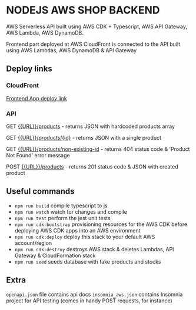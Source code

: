# NODEJS AWS SHOP BACKEND

AWS Serverless API built using AWS CDK + Typescript, AWS API Gateway, AWS Lambda, AWS DynamoDB.

Frontend part deployed at AWS CloudFront is connected to the API built using AWS Lambdas, AWS DynamoDB & API Gateway

## Deploy links

### CloudFront

[Frontend App deploy link](https://dosfklikrk6wd.cloudfront.net/)

### API

GET [{{URL}}/products](https://km96rjp673.execute-api.us-east-1.amazonaws.com/products) - returns JSON with hardcoded products array

GET [{{URL}}/products/{id}](https://km96rjp673.execute-api.us-east-1.amazonaws.com/products/855e9a53-dd3c-46b8-8cb1-329f133146f6) - returns JSON with a single product

GET [{{URL}}/products/non-existing-id](https://km96rjp673.execute-api.us-east-1.amazonaws.com/products/some-random-id) - returns 404 status code & 'Product Not Found' error message

POST [{{URL}}/products](https://km96rjp673.execute-api.us-east-1.amazonaws.com/products/some-random-id) - returns 201 status code & JSON with created product

## Useful commands

* `npm run build`   compile typescript to js
* `npm run watch`   watch for changes and compile
* `npm run test`    perform the jest unit tests
* `npm run cdk:bootstrap` provisioning resources for the AWS CDK before deploying AWS CDK apps into an AWS environment
* `npm run cdk:deploy`      deploy this stack to your default AWS account/region
* `npm run cdk:destroy` destroys AWS stack & deletes Lambdas, API Gateway & CloudFormation stack
* `npm run seed`    seeds database with fake products and stocks

## Extra

`openapi.json` file contains api docs
`insomnia_aws.json` contains Insomnia project for API testing (comes in handy POST requests, for instance)
